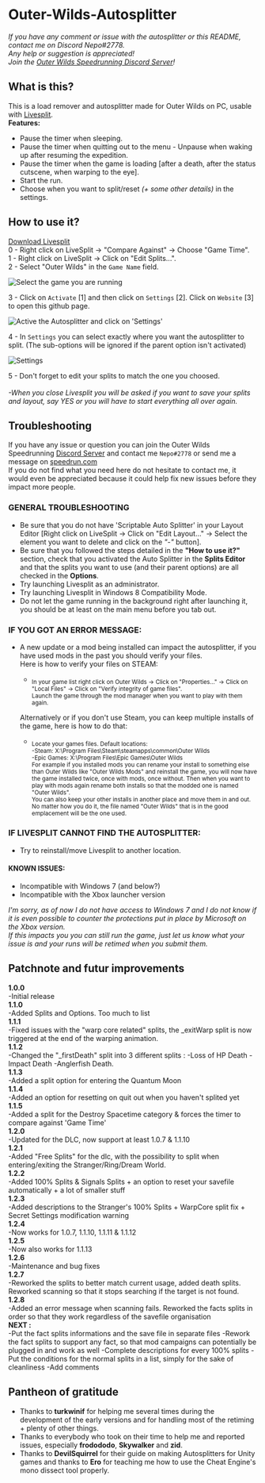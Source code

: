 # Outer-Wilds-Autosplitter
*If you have any comment or issue with the autosplitter or this README, contact me on Discord Nepo#2778.<br>
Any help or suggestion is appreciated!*<br>
*Join the [Outer Wilds Speedrunning Discord Server](https://discord.gg/T69zH3UnSZ)!*

## What is this?
This is a load remover and autosplitter made for Outer Wilds on PC, usable with [Livesplit](https://livesplit.org/).<br>
__Features:__<br>
* Pause the timer when sleeping.<br>
* Pause the timer when quitting out to the menu - Unpause when waking up after resuming the expedition.<br>
* Pause the timer when the game is loading [after a death, after the status cutscene, when warping to the eye].<br>
* Start the run.<br>
* Choose when you want to split/reset *(+ some other details)* in the settings.<br>

## How to use it?

[Download Livesplit](https://livesplit.org/downloads/)<br>
0 - Right click on LiveSplit -> "Compare Against" -> Choose "Game Time".<br>
1 - Right click on LiveSplit -> Click on "Edit Splits...".<br>
2 - Select "Outer Wilds" in the `Game Name` field.<br>

![Select the game you are running](https://github.com/sseneca42/Outer-Wilds-Autosplitter/blob/main/Images/Image1_GameName.png)<br>

3 - Click on `Activate` [1] and then click on `Settings` [2]. Click on `Website` [3] to open this github page.<br>

![Active the Autosplitter and click on 'Settings'](https://github.com/sseneca42/Outer-Wilds-Autosplitter/blob/main/Images/Image2_ActivateSettings.png)<br>

4 - In `Settings` you can select exactly where you want the autosplitter to split. (The sub-options will be ignored if the parent option isn't activated)<br>

![Settings](https://github.com/sseneca42/Outer-Wilds-Autosplitter/blob/main/Images/Image3_SettingsScreen.png)<br>

5 - Don't forget to edit your splits to match the one you choosed.<br><br>
*-When you close Livesplit you will be asked if you want to save your splits and layout, say YES or you will have to start everything all over again.<br>*

## Troubleshooting
If you have any issue or question you can join the Outer Wilds Speedrunning [Discord Server](https://discord.gg/T69zH3UnSZ) and contact me `Nepo#2778` or send me a message on [speedrun.com](https://www.speedrun.com/user/Nepo)<br>
If you do not find what you need here do not hesitate to contact me, it would even be appreciated because it could help fix new issues before they impact more people.<br>

### __GENERAL TROUBLESHOOTING__<br>
* Be sure that you do not have 'Scriptable Auto Splitter' in your Layout Editor [Right click on LiveSplit -> Click on "Edit Layout..." -> Select the element you want to delete and click on the *"-"* button].<br>
* Be sure that you followed the steps detailed in the __"How to use it?"__ section, check that you activated the Auto Splitter in the __Splits Editor__ and that the splits you want to use (and their parent options) are all checked in the __Options__.<br>
* Try launching Livesplit as an administrator.<br>
* Try launching Livesplit in Windows 8 Compatibility Mode.<br>
* Do not let the game running in the background right after launching it, you should be at least on the main menu before you tab out.<br>

### __IF YOU GOT AN ERROR MESSAGE:__<br>
* A new update or a mod being installed can impact the autosplitter, if you have used mods in the past you should verify your files.<br>
Here is how to verify your files on STEAM:<br>
   * <sub>In your game list right click on Outer Wilds -> Click on "Properties..." -> Click on "Local Files" -> Click on "Verify integrity of game files".<br>Launch the game through the mod manager when you want to play with them again.</sub><br>

  Alternatively or if you don't use Steam, you can keep multiple installs of the game, here is how to do that:<br>
   * <sub>Locate your games files. Default locations: <br>-Steam: X:\Program Files\Steam\steamapps\common\Outer Wilds<br>-Epic Games: X:\Program Files\Epic Games\Outer Wilds<br>For example if you installed mods you can rename your install to something else than Outer Wilds like "Outer Wilds Mods" and reinstall the game, you will now have the game installed twice, once with mods, once without. Then when you want to play with mods again rename both installs so that the modded one is named "Outer Wilds".<br>You can also keep your other installs in another place and move them in and out. No matter how you do it, the file named "Outer Wilds" that is in the good emplacement will be the one used. </sub><br>

### __IF LIVESPLIT CANNOT FIND THE AUTOSPLITTER:__<br>
* Try to reinstall/move Livesplit to another location.<br>

#### __KNOWN ISSUES:__<br>
* Incompatible with Windows 7 (and below?)<br>
* Incompatible with the Xbox launcher version<br>

_I'm sorry, as of now I do not have access to Windows 7 and I do not know if it is even possible to counter the protections put in place by Microsoft on the Xbox version.<br>
If this impacts you you can still run the game, just let us know what your issue is and your runs will be retimed when you submit them._

## Patchnote and futur improvements
__1.0.0__<br>
-Initial release<br>
__1.1.0__<br>
-Added Splits and Options. Too much to list<br>
__1.1.1__<br>
-Fixed issues with the "warp core related" splits, the _exitWarp split is now triggered at the end of the warping animation.<br>
__1.1.2__<br>
-Changed the "_firstDeath" split into 3 different splits : -Loss of HP Death -Impact Death -Anglerfish Death.<br>
__1.1.3__<br>
-Added a split option for entering the Quantum Moon<br>
__1.1.4__<br>
-Added an option for resetting on quit out when you haven't splited yet<br>
__1.1.5__<br>
-Added a split for the Destroy Spacetime category & forces the timer to compare against 'Game Time'<br>
__1.2.0__<br>
-Updated for the DLC, now support at least 1.0.7 & 1.1.10<br>
__1.2.1__<br>
-Added "Free Splits" for the dlc, with the possibility to split when entering/exiting the Stranger/Ring/Dream World.<br>
__1.2.2__<br>
-Added 100% Splits & Signals Splits + an option to reset your savefile automatically + a lot of smaller stuff<br>
__1.2.3__<br>
-Added descriptions to the Stranger's 100% Splits + WarpCore split fix + Secret Settings modification warning<br>
__1.2.4__<br>
-Now works for 1.0.7, 1.1.10, 1.1.11 & 1.1.12<br>
__1.2.5__<br>
-Now also works for 1.1.13<br>
__1.2.6__<br>
-Maintenance and bug fixes<br>
__1.2.7__<br>
-Reworked the splits to better match current usage, added death splits. Reworked scanning so that it stops searching if the target is not found.<br>
__1.2.8__<br>
-Added an error message when scanning fails. Reworked the facts splits in order so that they work regardless of the savefile organisation<br>
__NEXT :__<br>
-Put the fact splits informations and the save file in separate files
-Rework the fact splits to support any fact, so that mod campaigns can potentially be plugged in and work as well
-Complete descriptions for every 100% splits
-Put the conditions for the normal splits in a list, simply for the sake of cleanliness
-Add comments

## Pantheon of gratitude

* Thanks to __turkwinif__ for helping me several times during the development of the early versions and for handling most of the retiming + plenty of other things.<br>
* Thanks to everybody who took on their time to help me and reported issues, especially __frodododo__, __Skywalker__ and __zid__.<br>
* Thanks to __DevilSquirrel__ for their guide on making Autosplitters for Unity games and thanks to __Ero__ for teaching me how to use the Cheat Engine's mono dissect tool properly.<br>
